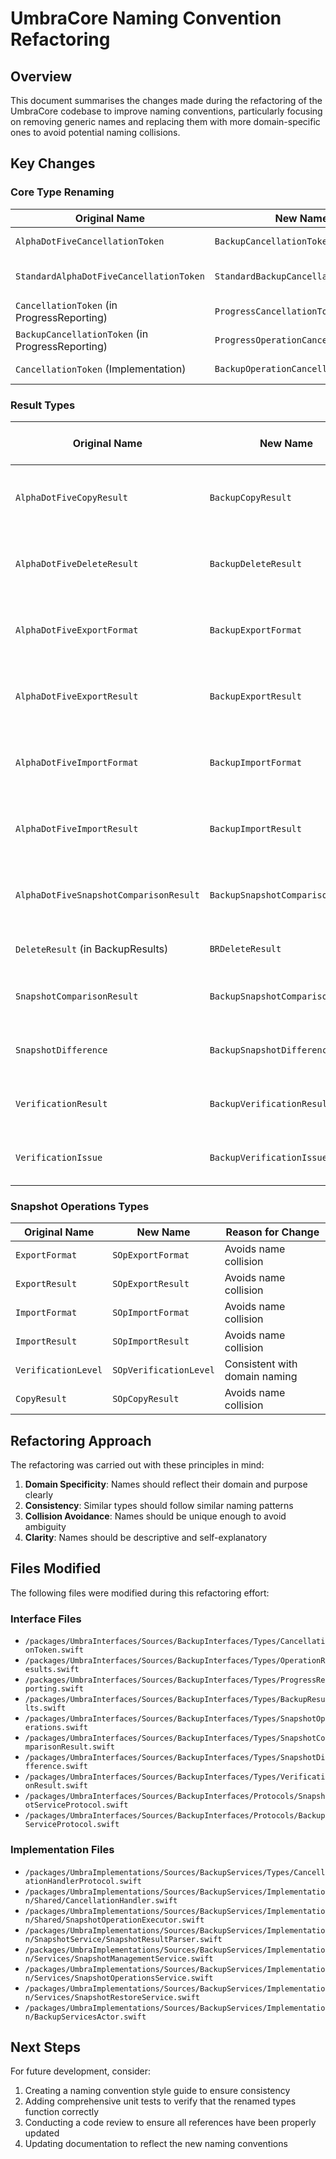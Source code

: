 # UmbraCore Naming Convention Refactoring

## Overview

This document summarises the changes made during the refactoring of the UmbraCore codebase to improve naming conventions, particularly focusing on removing generic names and replacing them with more domain-specific ones to avoid potential naming collisions.

## Key Changes

### Core Type Renaming

| Original Name | New Name | Reason for Change |
|---------------|----------|------------------|
| `AlphaDotFiveCancellationToken` | `BackupCancellationToken` | More descriptive and domain-specific |
| `StandardAlphaDotFiveCancellationToken` | `StandardBackupCancellationToken` | Aligns with BackupCancellationToken naming |
| `CancellationToken` (in ProgressReporting) | `ProgressCancellationToken` | Avoids name collision |
| `BackupCancellationToken` (in ProgressReporting) | `ProgressOperationCancellationToken` | Avoids name collision |
| `CancellationToken` (Implementation) | `BackupOperationCancellationToken` | Descriptive implementation name |

### Result Types

| Original Name | New Name | Reason for Change |
|---------------|----------|------------------|
| `AlphaDotFiveCopyResult` | `BackupCopyResult` | More descriptive and domain-specific |
| `AlphaDotFiveDeleteResult` | `BackupDeleteResult` | More descriptive and domain-specific |
| `AlphaDotFiveExportFormat` | `BackupExportFormat` | More descriptive and domain-specific |
| `AlphaDotFiveExportResult` | `BackupExportResult` | More descriptive and domain-specific |
| `AlphaDotFiveImportFormat` | `BackupImportFormat` | More descriptive and domain-specific |
| `AlphaDotFiveImportResult` | `BackupImportResult` | More descriptive and domain-specific |
| `AlphaDotFiveSnapshotComparisonResult` | `BackupSnapshotComparisonResult` | More descriptive and domain-specific |
| `DeleteResult` (in BackupResults) | `BRDeleteResult` | Avoids name collision |
| `SnapshotComparisonResult` | `BackupSnapshotComparisonResult` | Consistent with domain naming |
| `SnapshotDifference` | `BackupSnapshotDifference` | Consistent with domain naming |
| `VerificationResult` | `BackupVerificationResult` | Consistent with domain naming |
| `VerificationIssue` | `BackupVerificationIssue` | Consistent with domain naming |

### Snapshot Operations Types

| Original Name | New Name | Reason for Change |
|---------------|----------|------------------|
| `ExportFormat` | `SOpExportFormat` | Avoids name collision |
| `ExportResult` | `SOpExportResult` | Avoids name collision |
| `ImportFormat` | `SOpImportFormat` | Avoids name collision |
| `ImportResult` | `SOpImportResult` | Avoids name collision |
| `VerificationLevel` | `SOpVerificationLevel` | Consistent with domain naming |
| `CopyResult` | `SOpCopyResult` | Avoids name collision |

## Refactoring Approach

The refactoring was carried out with these principles in mind:

1. **Domain Specificity**: Names should reflect their domain and purpose clearly
2. **Consistency**: Similar types should follow similar naming patterns
3. **Collision Avoidance**: Names should be unique enough to avoid ambiguity
4. **Clarity**: Names should be descriptive and self-explanatory

## Files Modified

The following files were modified during this refactoring effort:

### Interface Files
- `/packages/UmbraInterfaces/Sources/BackupInterfaces/Types/CancellationToken.swift`
- `/packages/UmbraInterfaces/Sources/BackupInterfaces/Types/OperationResults.swift`
- `/packages/UmbraInterfaces/Sources/BackupInterfaces/Types/ProgressReporting.swift`
- `/packages/UmbraInterfaces/Sources/BackupInterfaces/Types/BackupResults.swift`
- `/packages/UmbraInterfaces/Sources/BackupInterfaces/Types/SnapshotOperations.swift`
- `/packages/UmbraInterfaces/Sources/BackupInterfaces/Types/SnapshotComparisonResult.swift`
- `/packages/UmbraInterfaces/Sources/BackupInterfaces/Types/SnapshotDifference.swift`
- `/packages/UmbraInterfaces/Sources/BackupInterfaces/Types/VerificationResult.swift`
- `/packages/UmbraInterfaces/Sources/BackupInterfaces/Protocols/SnapshotServiceProtocol.swift`
- `/packages/UmbraInterfaces/Sources/BackupInterfaces/Protocols/BackupServiceProtocol.swift`

### Implementation Files
- `/packages/UmbraImplementations/Sources/BackupServices/Types/CancellationHandlerProtocol.swift`
- `/packages/UmbraImplementations/Sources/BackupServices/Implementation/Shared/CancellationHandler.swift`
- `/packages/UmbraImplementations/Sources/BackupServices/Implementation/Shared/SnapshotOperationExecutor.swift`
- `/packages/UmbraImplementations/Sources/BackupServices/Implementation/SnapshotService/SnapshotResultParser.swift`
- `/packages/UmbraImplementations/Sources/BackupServices/Implementation/Services/SnapshotManagementService.swift`
- `/packages/UmbraImplementations/Sources/BackupServices/Implementation/Services/SnapshotOperationsService.swift`
- `/packages/UmbraImplementations/Sources/BackupServices/Implementation/Services/SnapshotRestoreService.swift`
- `/packages/UmbraImplementations/Sources/BackupServices/Implementation/BackupServicesActor.swift`

## Next Steps

For future development, consider:

1. Creating a naming convention style guide to ensure consistency
2. Adding comprehensive unit tests to verify that the renamed types function correctly
3. Conducting a code review to ensure all references have been properly updated
4. Updating documentation to reflect the new naming conventions
